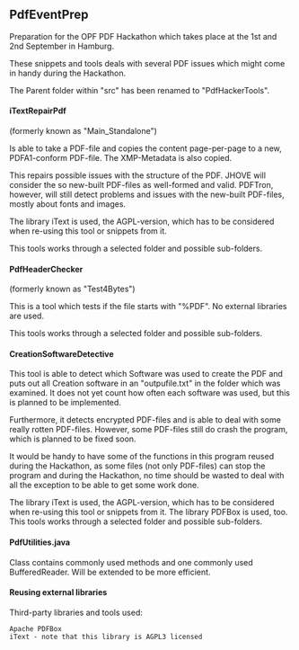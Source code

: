 PdfEventPrep
--------------

Preparation for the OPF PDF Hackathon which takes place at the 1st and 2nd September in Hamburg. 


These snippets and tools deals with several PDF issues which might come in handy during the Hackathon.

The Parent folder within "src" has been renamed to "PdfHackerTools". 


#### iTextRepairPdf 

(formerly known as "Main_Standalone")

Is able to take a PDF-file and copies the content page-per-page to a new, PDFA1-conform PDF-file. The XMP-Metadata is also copied.

This repairs possible issues with the structure of the PDF. JHOVE will consider the so new-built PDF-files as well-formed and valid. PDFTron, however, will still detect problems and issues with the new-built PDF-files, mostly about fonts and images. 

The library iText is used, the AGPL-version, which has to be considered when re-using this tool or snippets from it.

This tools works through a selected folder and possible sub-folders.

#### PdfHeaderChecker

(formerly known as "Test4Bytes")

This is a tool which tests if the file starts with "%PDF". No external libraries are used.

This tools works through a selected folder and possible sub-folders.

#### CreationSoftwareDetective


This tool is able to detect which Software was used to create the PDF and puts out all Creation software in an "outpufile.txt" in the folder which was examined.
It does not yet count how often each software was used, but this is planned to be implemented.

Furthermore, it detects encrypted PDF-files and is able to deal with some really rotten PDF-files. However, some PDF-files still do crash the program, which is planned to be fixed soon.

It would be handy to have some of the functions in this program reused during the Hackathon, as some files (not only PDF-files) can stop the program and during the Hackathon, no time should be wasted to deal with all the exception to be able to get some work done.

The library iText is used, the AGPL-version, which has to be considered when re-using this tool or snippets from it.
The library PDFBox is used, too.
This tools works through a selected folder and possible sub-folders.


#### PdfUtilities.java

Class contains commonly used methods and one commonly used BufferedReader. Will be extended to be more efficient.


#### Reusing external libraries

Third-party libraries and tools used:

    Apache PDFBox
    iText - note that this library is AGPL3 licensed

